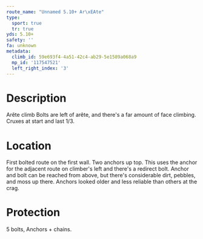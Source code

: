```yaml
---
route_name: "Unnamed 5.10+ Ar\xEAte"
type:
  sport: true
  tr: true
yds: 5.10+
safety: ''
fa: unknown
metadata:
  climb_id: 59e693f4-4a51-42c4-ab29-5e1589a068a9
  mp_id: '117547521'
  left_right_index: '3'
---
```

# Description
Arête climb Bolts are left of arête, and there's a far amount of face climbing. Cruxes at start and last 1/3.

# Location
First bolted route on the first wall. Two anchors up top. This uses the anchor for the adjacent route on climber's left and there's a redirect bolt. Anchor and bolt can be reached from above, but there's considerable dirt, pebbles, and moss up there. Anchors looked older and less reliable than others at the crag.

# Protection
5 bolts, Anchors + chains.
